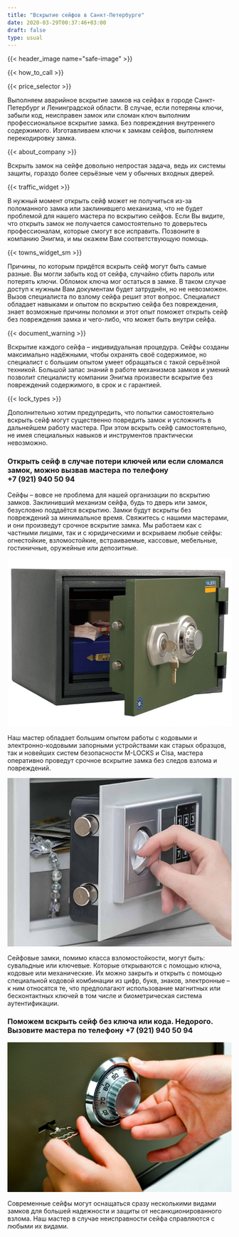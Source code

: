 ```yaml
---
title: "Вскрытие сейфов в Санкт-Петербурге"
date: 2020-03-29T00:37:46+03:00
draft: false
type: usual
---
```


{{< header_image name="safe-image" >}}

{{< how_to_call >}}

{{< price_selector >}}

Выполняем аварийное вскрытие замков на сейфах в городе Санкт-Петербург и Ленинградской области. В случае, если потеряны ключи, забыли код, неисправен замок или сломан ключ выполним профессиональное вскрытие замка. Без повреждения внутреннего содержимого. Изготавливаем ключи к замкам сейфов, выполняем перекодировку замка.

{{< about_company >}}

Вскрыть замок на сейфе довольно непростая задача, ведь их системы защиты, гораздо более серьёзные чем у обычных входных дверей.

{{< traffic_widget >}}

В нужный момент открыть сейф может не получиться из-за поломанного замка или заклинившего механизма, что не будет проблемой для нашего мастера по вскрытию сейфов. Если Вы видите, что открыть замок не получается самостоятельно то доверьтесь профессионалам, которые смогут все исправить. Позвоните в компанию Энигма, и мы окажем Вам соответствующую помощь.

{{< towns_widget_sm >}}

Причины, по которым придётся вскрыть сейф могут быть самые разные. Вы могли забыть код от сейфа, случайно сбить пароль или потерять ключи.  Обломок ключа мог остаться в замке. В таком случае доступ к нужным Вам документам будет затруднён, но не  невозможен. Вызов специалиста по взлому сейфа решит этот вопрос. Специалист обладает навыками и опытом по вскрытию сейфа без повреждения, знает возможные причины поломки и этот опыт поможет открыть сейф без повреждения замка и чего-либо, что может быть внутри сейфа.

{{< document_warning >}}

Вскрытие каждого сейфа – индивидуальная процедура. Сейфы созданы  максимально надёжными, чтобы охранять своё содержимое, но специалист с  большим опытом умеет обращаться с такой серьёзной техникой. Большой запас знаний в работе механизмов замков и умений позволит  специалисту компании Энигма произвести вскрытие без повреждений  содержимого, в срок и с гарантией.

{{< lock_types >}}

Дополнительно хотим предупредить, что попытки самостоятельно вскрыть сейф могут существенно повредить замок и  усложнить в дальнейшем работу мастера. При этом вскрыть сейф самостоятельно, не имея специальных навыков и  инструментов практически невозможно.

### Открыть сейф в случае потери ключей или если сломался замок, можно вызвав мастера по телефону +7&#160;(921)&#160;940&#160;50&#160;94

Сейфы – вовсе не проблема для нашей организации по вскрытию замков. Заклинивший механизм сейфа, будь то дверь или замок, безусловно  поддаётся вскрытию. Замки будут вскрыты без повреждений за минимальное  время. Свяжитесь с нашими мастерами, и они произведут срочное вскрытие замка. Мы работаем как с частными лицами,  так и с юридическими и вскрываем любые сейфы: огнестойкие,  взломостойкие, встраиваемые, кассовые, мебельные, гостиничные, оружейные или депозитные.

![сейф](safe.jpg)

Наш мастер обладает большим опытом работы с кодовыми и  электронно-кодовыми запорными устройствами как старых образцов, так и  новейших систем безопасности M-LOCKS и Cisa, мастера оперативно проведут срочное  вскрытие замка без следов взлома и повреждений.

![дверь сейфа](safedoor.jpg)

Сейфовые замки, помимо класса  взломостойкости, могут быть: сувальдные или ключевые. Которые  открываются с помощью ключа, кодовые или механические. Их можно закрыть и открыть с помощью  специальной кодовой комбинации из цифр, букв, знаков, электронные – к ним относятся те, что предполагают использование  магнитных или бесконтактных ключей в том числе и биометрическая система  аутентификации.

### Поможем вскрыть сейф без ключа или кода. Недорого. Вызовите мастера по телефону +7&#160;(921)&#160;940&#160;50&#160;94

![дверь сейфа](safelock.jpg)

Современные сейфы могут оснащаться сразу несколькими видами замков  для большей надежности и защиты от несанкционированного взлома. Наш  мастер в случае неисправности сейфа справляются с любыми их видами.